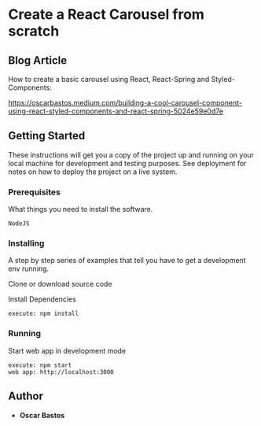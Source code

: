 # Create a React Carousel from scratch

## Blog Article
How to create a basic carousel using React, React-Spring and Styled-Components:

https://oscarbastos.medium.com/building-a-cool-carousel-component-using-react-styled-components-and-react-spring-5024e59e0d7e

## Getting Started

These instructions will get you a copy of the project up and running on your local machine for development and testing purposes. See deployment for notes on how to deploy the project on a live system.

### Prerequisites

What things you need to install the software.

```
NodeJS
```

### Installing

A step by step series of examples that tell you have to get a development env running.

Clone or download source code

Install Dependencies

```
execute: npm install
```

### Running

Start web app in development mode

```
execute: npm start
web app: http://localhost:3000
```

## Author

- **Oscar Bastos**
